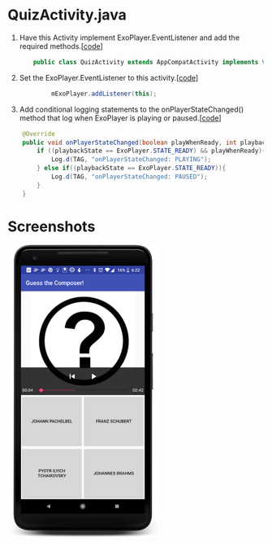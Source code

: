 # QuizActivity.java

1. Have this Activity implement ExoPlayer.EventListener and add the required methods.[[code][1]]
```java
       public class QuizActivity extends AppCompatActivity implements View.OnClickListener, ExoPlayer.EventListener {
```

2. Set the ExoPlayer.EventListener to this activity.[[code][2]]

```java
            mExoPlayer.addListener(this);
```



3. Add conditional logging statements to the onPlayerStateChanged() method that log when ExoPlayer is playing or paused.[[code][3]]

```java
    @Override
    public void onPlayerStateChanged(boolean playWhenReady, int playbackState) {
        if ((playbackState == ExoPlayer.STATE_READY) && playWhenReady){
            Log.d(TAG, "onPlayerStateChanged: PLAYING");
        } else if((playbackState == ExoPlayer.STATE_READY)){
            Log.d(TAG, "onPlayerStateChanged: PAUSED");
        }
    }
```



# Screenshots
<img src="screenshots/screenshot1.png" width="300">




[1]:https://github.com/aaroncrutchfield/AdvancedAndroid_ClassicalMusicQuiz/blob/ac3bc51a8dd16e89ef60214fd1b9d13e84286b1b/app/src/main/java/com/example/android/classicalmusicquiz/QuizActivity.java#L54
[2]:https://github.com/aaroncrutchfield/AdvancedAndroid_ClassicalMusicQuiz/blob/ac3bc51a8dd16e89ef60214fd1b9d13e84286b1b/app/src/main/java/com/example/android/classicalmusicquiz/QuizActivity.java#L160
[3]:https://github.com/aaroncrutchfield/AdvancedAndroid_ClassicalMusicQuiz/blob/ac3bc51a8dd16e89ef60214fd1b9d13e84286b1b/app/src/main/java/com/example/android/classicalmusicquiz/QuizActivity.java#L287-L294